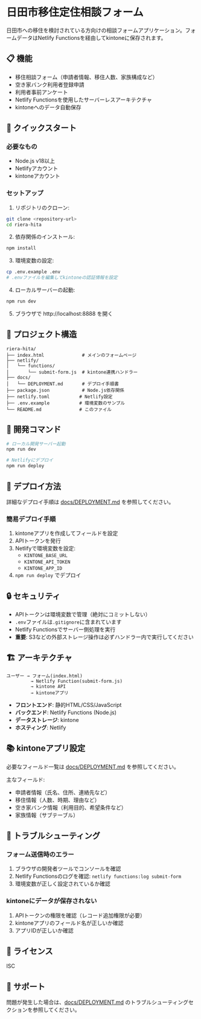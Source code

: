 # 日田市移住定住相談フォーム

日田市への移住を検討されている方向けの相談フォームアプリケーション。フォームデータはNetlify Functionsを経由してkintoneに保存されます。

## 📋 機能

- 移住相談フォーム（申請者情報、移住人数、家族構成など）
- 空き家バンク利用者登録申請
- 利用者事前アンケート
- Netlify Functionsを使用したサーバーレスアーキテクチャ
- kintoneへのデータ自動保存

## 🚀 クイックスタート

### 必要なもの

- Node.js v18以上
- Netlifyアカウント
- kintoneアカウント

### セットアップ

1. リポジトリのクローン:
```bash
git clone <repository-url>
cd riera-hita
```

2. 依存関係のインストール:
```bash
npm install
```

3. 環境変数の設定:
```bash
cp .env.example .env
# .envファイルを編集してkintoneの認証情報を設定
```

4. ローカルサーバーの起動:
```bash
npm run dev
```

5. ブラウザで http://localhost:8888 を開く

## 📁 プロジェクト構造

```
riera-hita/
├── index.html              # メインのフォームページ
├── netlify/
│   └── functions/
│       └── submit-form.js  # kintone連携ハンドラー
├── docs/
│   └── DEPLOYMENT.md       # デプロイ手順書
├── package.json            # Node.js依存関係
├── netlify.toml           # Netlify設定
├── .env.example           # 環境変数のサンプル
└── README.md              # このファイル
```

## 🔧 開発コマンド

```bash
# ローカル開発サーバー起動
npm run dev

# Netlifyにデプロイ
npm run deploy
```

## 📝 デプロイ方法

詳細なデプロイ手順は [docs/DEPLOYMENT.md](docs/DEPLOYMENT.md) を参照してください。

### 簡易デプロイ手順

1. kintoneアプリを作成してフィールドを設定
2. APIトークンを発行
3. Netlifyで環境変数を設定:
   - `KINTONE_BASE_URL`
   - `KINTONE_API_TOKEN`
   - `KINTONE_APP_ID`
4. `npm run deploy` でデプロイ

## 🔒 セキュリティ

- APIトークンは環境変数で管理（絶対にコミットしない）
- `.env`ファイルは`.gitignore`に含まれています
- Netlify Functionsでサーバー側処理を実行
- **重要**: S3などの外部ストレージ操作は必ずハンドラー内で実行してください

## 🏗️ アーキテクチャ

```
ユーザー → フォーム(index.html)
         → Netlify Function(submit-form.js)
         → kintone API
         → kintoneアプリ
```

- **フロントエンド**: 静的HTML/CSS/JavaScript
- **バックエンド**: Netlify Functions (Node.js)
- **データストレージ**: kintone
- **ホスティング**: Netlify

## 📚 kintoneアプリ設定

必要なフィールド一覧は [docs/DEPLOYMENT.md](docs/DEPLOYMENT.md) を参照してください。

主なフィールド:
- 申請者情報（氏名、住所、連絡先など）
- 移住情報（人数、時期、理由など）
- 空き家バンク情報（利用目的、希望条件など）
- 家族情報（サブテーブル）

## 🐛 トラブルシューティング

### フォーム送信時のエラー

1. ブラウザの開発者ツールでコンソールを確認
2. Netlify Functionsのログを確認: `netlify functions:log submit-form`
3. 環境変数が正しく設定されているか確認

### kintoneにデータが保存されない

1. APIトークンの権限を確認（レコード追加権限が必要）
2. kintoneアプリのフィールド名が正しいか確認
3. アプリIDが正しいか確認

## 📄 ライセンス

ISC

## 🤝 サポート

問題が発生した場合は、[docs/DEPLOYMENT.md](docs/DEPLOYMENT.md) のトラブルシューティングセクションを参照してください。
